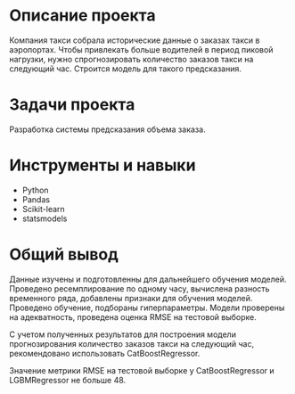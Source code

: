 
# Описание проекта
Компания такси собрала исторические данные о заказах такси в аэропортах. Чтобы привлекать больше водителей в период пиковой нагрузки, нужно спрогнозировать количество заказов такси на следующий час. Строится модель для такого предсказания.

# Задачи проекта
Разработка системы предсказания объема заказа.

# Инструменты и навыки
- Python
- Pandas
- Scikit-learn
- statsmodels

# Общий вывод
Данные изучены и подготовленны для дальнейшего обучения моделей. Проведено ресемплирование по одному часу, вычислена разность временного ряда, добавлены признаки для обучения моделей. Проведено обучение, подбораны гиперпараметры. Модели проверены на адекватность, проведена оценка RMSE на тестовой выборке.

С учетом полученных результатов для построения модели прогнозирования количество заказов такси на следующий час, рекомендовано использовать CatBoostRegressor.

Значение метрики RMSE на тестовой выборке у CatBoostRegressor и LGBMRegressor не больше 48.
